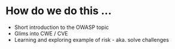 # How do we do this ...

- Short introduction to the OWASP topic
- Glims into CWE / CVE
- Learning and exploring example of risk - aka. solve challenges
